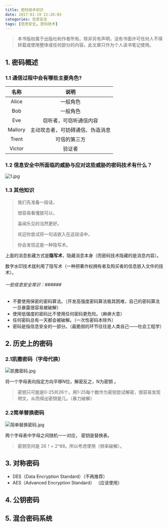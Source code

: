```yaml
---
title: 密码技术初识
date: 2017-01-19 22:26:03
categories: 信息安全
tags: [信息安全, 密码技术]
---
```


>本书版权属于出版社和作者所有。除非另有声明，没有书面许可任何人不得转载或使用整体或任何部分的内容。此文章只作为个人读书笔记使用。

## 1. 密码概述 ##

### 1.1 通信过程中会有哪些主要角色? ###

|   名称    |        说明        |
| :-----: | :--------------: |
|  Alice  |       一般角色       |
|   Bob   |       一般角色       |
|   Eve   |   窃听者，可窃听通信内容    |
| Mallory | 主动攻击者，可妨碍通信、伪造消息 |
|  Trent  |      可信的第三方      |
| Victor  |       验证者        |

### 1.2  信息安全中所面临的威胁与应对这些威胁的密码技术有什么？ ###


![1.jpg](http://upload-images.jianshu.io/upload_images/3983351-8d2fdbb24abe90be.jpg?imageMogr2/auto-orient/strip%7CimageView2/2/w/1240)

### 1.3 其他知识 ##

> 我们先准备一段话，
>
> 很容易看懂就可以，
>
> 喜闻乐见的当然更好。
>
> 欢迎你尝试将一句话嵌入在这段话中，
>
> 你会发现这是一种隐写术。

上面的消息影藏方式是**隐写术**，隐藏消息本身（而密码技术隐藏的是消息内容）。

数字水印技术就利用了隐写术（一种把著作权拥有者及购买者的信息嵌入文件的技术）。


###### 一些信息安全常识：######

* 不要使用保密的密码算法。（开发高强度密码算法极其困难，自己的密码算法一旦暴露很容易被破解）
*  使用低强度的密码比不使用任何密码更危险。（麻痹大意）
*  任何密码总有一天都会被破解。（一次性密码本除外）
*  密码是指信息安全的一部分。（最脆弱的环节往往是人类自己——社会工程学）

## 2. 历史上的密码 ##

### 2.1凯撒密码（字母代换） ###

![凯撒密码.jpg](../img/2017/凯撒密码.jpg)

将一个字母表向指定方向平移N位，解密反之，N为密钥 。

> 密钥只可能是0-25共26个，用1-25每个数作为密钥尝试解密，很容易发现明文，从而得出密钥是几。（暴力破解）

### 2.2简单替换密码 ###

![简单替换密码.jpg](../img/2017/简单替换密码.jpg)

两个字母表中字母之间随机一一对应， 密钥是替换表。
> 密钥空间是 26！= 2^88。所以考虑使用（频率破解）。

## 3. 对称密码 ##
* DES（Data Encryption Standard）（不再推荐）
* AES（Advanced Encryption Standard） （应该使用）

## 4. 公钥密码 ##

## 5. 混合密码系统 ##
